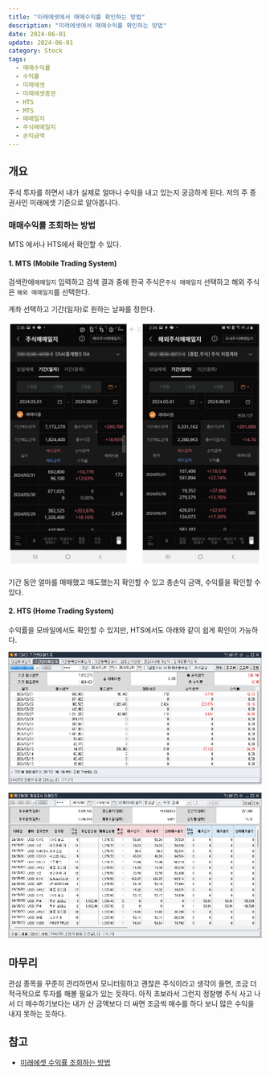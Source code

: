 ```yaml
---
title: "미래에셋에서 매매수익률 확인하는 방법"
description: "미래에셋에서 매매수익률 확인하는 방법"
date: 2024-06-01
update: 2024-06-01
category: Stock
tags:
  - 매매수익률
  - 수익률
  - 미래에셋
  - 미래에셋증권
  - HTS
  - MTS
  - 매매일지
  - 주식매매일지
  - 손익금액
---
```


## 개요

주식 투자를 하면서 내가 실제로 얼마나 수익을 내고 있는지 궁금하게 된다. 저의 주 증권사인 미래에셋 기준으로 알아봅니다.

### 매매수익률 조회하는 방법

MTS 에서나 HTS에서 확인할 수 있다.

#### 1. MTS (Mobile Trading System)

검색란에`매매일지` 입력하고 검색 결과 중에 한국 주식은`주식 매매일지` 선택하고 해외 주식은 `해외 매매일지`를 선택한다.

계좌 선택하고 기간(일자)로 원하는 날짜를 정한다.

![주식 매매일지](image-20240601170119600.png)

기간 동안 얼마를 매매했고 매도했는지 확인할 수 있고 총손익 금액, 수익률을 확인할 수 있다.

#### 2. HTS (Home Trading System)

수익률을 모바일에서도 확인할 수 있지만, HTS에서도 아래와 같이 쉽게 확인이 가능하다.

![주식 매매일지 - 기간별매매일지](image-20240601170129758.png)

![주식 매매일지 - 해외주식 매매일지](image-20240601170138056.png)

## 마무리

관심 종목을 꾸준히 관리하면서 모니터링하고 괜찮은 주식이라고 생각이 들면, 조금 더 적극적으로 투자를 해볼 필요가 있는 듯하다. 아직 초보라서 그런지 정찰병 주식 사고 나서 더 매수하기보다는 내가 산 금액보다 더 싸면 조금씩 매수를 하다 보니 많은 수익을 내지 못하는 듯하다.

## 참고

- [미래에셋 수익률 조회하는 방법](https://mixingk.tistory.com/120)

